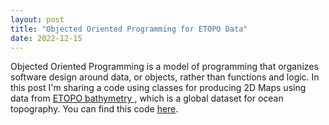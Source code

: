 ```yaml
---
layout: post
title: "Objected Oriented Programming for ETOPO Data"
date: 2022-12-15
---
```

Objected Oriented Programming is a model of programming that organizes software design around data, or objects, rather than functions and logic. In this post I'm sharing
a code using classes for producing 2D Maps using data from <a href="https://www.ngdc.noaa.gov/mgg/global/"> ETOPO bathymetry  </a>, which is a global dataset for ocean topography. You can find this code <a href="https://github.com/joaopedroamorim/ObjectOrientedOcean/blob/main/Etopo_Map.ipynb">here</a>.
